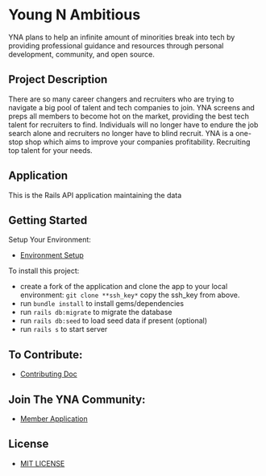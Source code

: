 # Young N Ambitious

YNA plans to help an infinite amount of minorities break into tech by providing professional guidance and resources through personal development, community, and open source.

## Project Description

There are so many career changers and recruiters who are trying to navigate a big pool of talent and tech companies to join. YNA screens and preps all members to become hot on the market, providing the best tech talent for recruiters to find. Individuals will no longer have to endure the job search alone and recruiters no longer have to blind recruit. YNA is a one-stop shop which aims to improve your companies profitability. Recruiting top talent for your needs.

## Application

This is the Rails API application maintaining the data

## Getting Started ##
Setup Your Environment:
* [Environment Setup](/EnvironmentSetup.md)

To install this project: 
* create a fork of the application and clone the app to your local environment: `git clone **ssh_key*` copy the ssh_key from above.
* run `bundle install` to install gems/dependencies 
* run `rails db:migrate` to migrate the database
* run `rails db:seed` to load seed data if present (optional)
* run `rails s` to start server

## To Contribute: 
* [Contributing Doc](https://github.com/Young-N-Ambitious/yna_backend/blob/main/CONTRIBUTING.md)

## Join The YNA Community:
- [Member Application](https://docs.google.com/forms/d/e/1FAIpQLSfEHpF9H3U9yCzmUPEiac637mECOzXAqrr9AXuxuz48KUd1pQ/viewform)

## License ##
- [MIT LICENSE](https://opensource.org/licenses/MIT)
